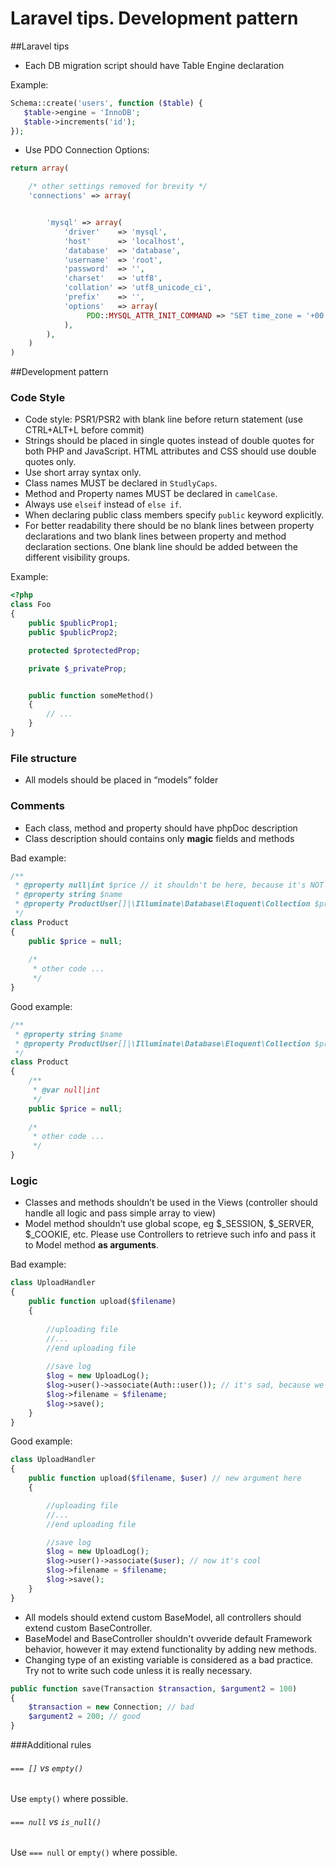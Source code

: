 # Laravel tips. Development pattern

##Laravel tips
* Each DB migration script should have Table Engine declaration

Example:
```php
Schema::create('users', function ($table) {
   $table->engine = 'InnoDB';
   $table->increments('id');
});
```
* Use PDO Connection Options:
```php
return array(

    /* other settings removed for brevity */
    'connections' => array(


        'mysql' => array(
            'driver'    => 'mysql',
            'host'      => 'localhost',
            'database'  => 'database',
            'username'  => 'root',
            'password'  => '',
            'charset'   => 'utf8',
            'collation' => 'utf8_unicode_ci',
            'prefix'    => '',
            'options'   => array(
                 PDO::MYSQL_ATTR_INIT_COMMAND => "SET time_zone = '+00:00'",
            ),
        ),
    )
)
```

##Development pattern

### Code Style
* Code style: PSR1/PSR2 with blank line before return statement (use CTRL+ALT+L before commit)
* Strings should be placed in single quotes instead of double quotes for both PHP and JavaScript. HTML attributes and CSS should use double quotes only.
* Use short array syntax only.
* Class names MUST be declared in `StudlyCaps`.
* Method and Property names MUST be declared in `camelCase`.
* Always use `elseif` instead of `else if`.
* When declaring public class members specify `public` keyword explicitly.
* For better readability there should be no blank lines between property declarations and two blank lines
  between property and method declaration sections. One blank line should be added between the different visibility groups.

Example:

```php
<?php
class Foo
{
    public $publicProp1;
    public $publicProp2;

    protected $protectedProp;

    private $_privateProp;


    public function someMethod()
    {
        // ...
    }
}
```
### File structure
* All models should be placed in “models” folder

### Comments
* Each class, method and property should have phpDoc description
* Class description should contains only **magic** fields and methods

Bad example:
```php
/**
 * @property null|int $price // it shouldn't be here, because it's NOT magic property
 * @property string $name
 * @property ProductUser[]|\Illuminate\Database\Eloquent\Collection $productUsers
 */
class Product
{
    public $price = null;
    
    /*
     * other code ...
     */
}
```

Good example:
```php
/**
 * @property string $name
 * @property ProductUser[]|\Illuminate\Database\Eloquent\Collection $productUsers
 */
class Product
{
    /**
     * @var null|int
     */
    public $price = null;
    
    /*
     * other code ...
     */
}
```
### Logic

* Classes and methods shouldn’t be used in the Views (controller should handle all logic and pass simple array to view)
* Model method shouldn’t use global scope, eg $_SESSION, $_SERVER, $_COOKIE, etc. Please use Controllers to retrieve such info and pass it to Model method **as arguments**.

Bad example:
```php
class UploadHandler
{
    public function upload($filename)
    {
        
        //uploading file
        //...
        //end uploading file
        
        //save log
        $log = new UploadLog();
        $log->user()->associate(Auth::user()); // it's sad, because we use $_SESSION here
        $log->filename = $filename;
        $log->save();
    }
}
```
Good example:
```php
class UploadHandler
{
    public function upload($filename, $user) // new argument here
    {

        //uploading file
        //...
        //end uploading file

        //save log
        $log = new UploadLog();
        $log->user()->associate($user); // now it's cool
        $log->filename = $filename;
        $log->save();
    }
}
```
* All models should extend custom BaseModel, all controllers should extend custom BaseController.
* BaseModel and BaseController shouldn't ovveride default Framework behavior, however it may extend functionality by adding new methods.
* Changing type of an existing variable is considered as a bad practice. Try not to write such code unless it is really necessary.
```php
public function save(Transaction $transaction, $argument2 = 100)
{
    $transaction = new Connection; // bad
    $argument2 = 200; // good
}
```

###Additional rules

###### `=== []` vs `empty()`

Use `empty()` where possible.


###### `=== null` vs `is_null()`

Use `=== null` or `empty()` where possible.
